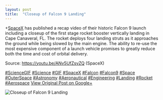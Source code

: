 ```yaml
---
layout: post
title:  "Closeup of Falcon 9 Landing"
---
```


+[SpaceX](https://plus.google.com/104512038508075599339) has published a recap video of their historic Falcon 9 launch including a closeup of the first stage rocket booster vertically landing in Cape Canaveral, FL. The rocket deploys four landing struts as it approaches the ground while being slowed by the main engine. The ability to re-use the most expensive component of a launch vehicle promises to greatly reduce both the time and cost of orbital delivery.   
  
Source: <https://youtu.be/ANv5UfZsvZQ> (SpaceX)  
  
[#ScienceGIF](https://plus.google.com/s/%23ScienceGIF/posts) [#Science](https://plus.google.com/s/%23Science/posts) [#GIF](https://plus.google.com/s/%23GIF/posts) [#SpaceX](https://plus.google.com/s/%23SpaceX/posts) [#Falcon](https://plus.google.com/s/%23Falcon/posts) [#Falcon9](https://plus.google.com/s/%23Falcon9/posts) [#Space](https://plus.google.com/s/%23Space/posts) [#OuterSpace](https://plus.google.com/s/%23OuterSpace/posts) [#Astronomy](https://plus.google.com/s/%23Astronomy/posts) [#Aeronautical](https://plus.google.com/s/%23Aeronautical/posts) [#Engineering](https://plus.google.com/s/%23Engineering/posts) [#Landing](https://plus.google.com/s/%23Landing/posts) [#Rocket](https://plus.google.com/s/%23Rocket/posts) [#Aerospace](https://plus.google.com/s/%23Aerospace/posts)
[View Original Post on Google+](https://plus.google.com/+ColinSullender/posts/LTYzUkYYBNU)

![Closeup of Falcon 9 Landing](/assets/img/2016-01-12-Closeup-of-Falcon-9-Landing.gif)
